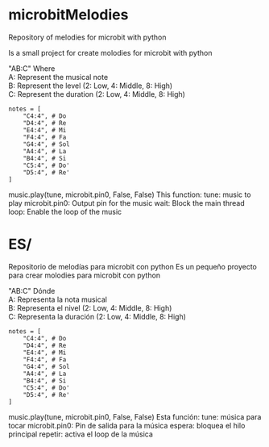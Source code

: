 # microbitMelodies
Repository of melodies for microbit with python

Is a small project for create molodies for microbit with python

"AB:C" Where<br>
    A: Represent the musical note<br>
    B: Represent the level (2: Low, 4: Middle, 8: High)<br>
    C: Represent the duration (2: Low, 4: Middle, 8: High)<br>
    
    notes = [
        "C4:4", # Do
        "D4:4", # Re
        "E4:4", # Mi
        "F4:4", # Fa
        "G4:4", # Sol
        "A4:4", # La
        "B4:4", # Si
        "C5:4", # Do'
        "D5:4", # Re'
    ]

music.play(tune, microbit.pin0, False, False)
    This function:
    tune: music to play
    microbit.pin0: Output pin for the music
    wait: Block the main thread
    loop: Enable the loop of the music

# ES/
Repositorio de melodías para microbit con python
Es un pequeño proyecto para crear molodies para microbit con python

"AB:C" Dónde<br>
    A: Representa la nota musical<br>
    B: Representa el nivel (2: Low, 4: Middle, 8: High)<br>
    C: Representa la duración (2: Low, 4: Middle, 8: High)<br>
    
    notes = [
        "C4:4", # Do
        "D4:4", # Re
        "E4:4", # Mi
        "F4:4", # Fa
        "G4:4", # Sol
        "A4:4", # La
        "B4:4", # Si
        "C5:4", # Do'
        "D5:4", # Re'
    ]
    
music.play(tune, microbit.pin0, False, False)
    Esta función:
    tune: música para tocar
    microbit.pin0: Pin de salida para la música
    espera: bloquea el hilo principal
    repetir: activa el loop de la música
